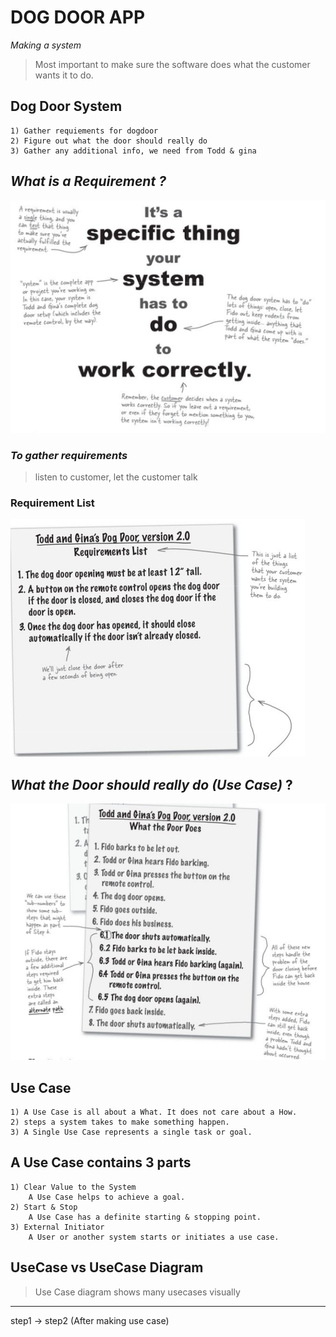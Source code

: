 # DOG DOOR APP

*Making a system*
> Most important to make sure the software does what the customer wants it to do.

## **Dog Door System**
    1) Gather requiements for dogdoor
    2) Figure out what the door should really do
    3) Gather any additional info, we need from Todd & gina

## *What is a Requirement ?*
![requirement](img/requirement.png) 

### *To gather requirements*
>listen to customer, let the customer talk

### Requirement List
![requirement_list](img/requirement_list.png)

## *What the Door should really do (Use Case)* ?

![use_case](img/use_case.png)


## Use Case
    1) A Use Case is all about a What. It does not care about a How.
    2) steps a system takes to make something happen.
    3) A Single Use Case represents a single task or goal.

## A Use Case contains 3 parts
    1) Clear Value to the System
        A Use Case helps to achieve a goal.
    2) Start & Stop 
        A Use Case has a definite starting & stopping point.
    3) External Initiator
        A User or another system starts or initiates a use case.

## UseCase vs UseCase Diagram
> Use Case diagram shows many usecases visually        

___


step1 -> step2 (After making use case)